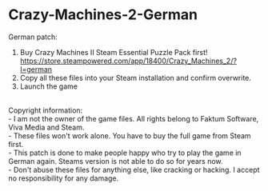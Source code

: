 # Crazy-Machines-2-German
German patch: 

1. Buy Crazy Machines II Steam Essential Puzzle Pack first!
   </br>
   https://store.steampowered.com/app/18400/Crazy_Machines_2/?l=german
3. Copy all these files into your Steam installation and confirm overwrite.
4. Launch the game

</br>
Copyright information:
</br>
- I am not the owner of the game files. All rights belong to Faktum Software, Viva Media and Steam.
</br>
- These files won't work alone. You have to buy the full game from Steam first.
</br>
- This patch is done to make people happy who try to play the game in German again. Steams version is not able to do so for years now.
</br>
- Don't abuse these files for anything else, like cracking or hacking. I accept no responsibility for any damage.
</br>


